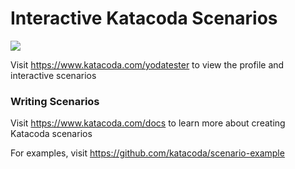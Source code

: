 # Interactive Katacoda Scenarios

[![](http://shields.katacoda.com/katacoda/yodatester/count.svg)](https://www.katacoda.com/yodatester "Get your profile on Katacoda.com")

Visit https://www.katacoda.com/yodatester to view the profile and interactive scenarios

### Writing Scenarios
Visit https://www.katacoda.com/docs to learn more about creating Katacoda scenarios

For examples, visit https://github.com/katacoda/scenario-example
